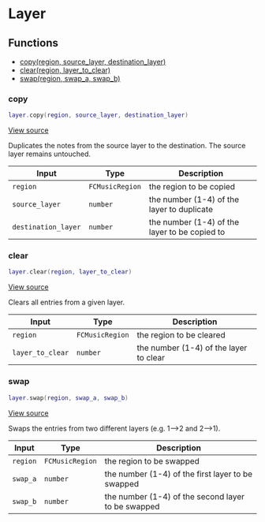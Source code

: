 # Layer

## Functions

- [copy(region, source_layer, destination_layer)](#copy)
- [clear(region, layer_to_clear)](#clear)
- [swap(region, swap_a, swap_b)](#swap)

### copy

```lua
layer.copy(region, source_layer, destination_layer)
```

[View source](https://github.com/finale-lua/lua-scripts/tree/master/src/library/layer.lua#L15)


Duplicates the notes from the source layer to the destination. The source layer remains untouched.


| Input | Type | Description |
| ----- | ---- | ----------- |
| `region` | `FCMusicRegion` | the region to be copied |
| `source_layer` | `number` | the number (1-4) of the layer to duplicate |
| `destination_layer` | `number` | the number (1-4) of the layer to be copied to |

### clear

```lua
layer.clear(region, layer_to_clear)
```

[View source](https://github.com/finale-lua/lua-scripts/tree/master/src/library/layer.lua#L42)


Clears all entries from a given layer.


| Input | Type | Description |
| ----- | ---- | ----------- |
| `region` | `FCMusicRegion` | the region to be cleared |
| `layer_to_clear` | `number` | the number (1-4) of the layer to clear |

### swap

```lua
layer.swap(region, swap_a, swap_b)
```

[View source](https://github.com/finale-lua/lua-scripts/tree/master/src/library/layer.lua#L65)


Swaps the entries from two different layers (e.g. 1-->2 and 2-->1).


| Input | Type | Description |
| ----- | ---- | ----------- |
| `region` | `FCMusicRegion` | the region to be swapped |
| `swap_a` | `number` | the number (1-4) of the first layer to be swapped |
| `swap_b` | `number` | the number (1-4) of the second layer to be swapped |
